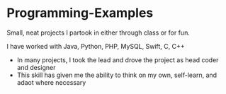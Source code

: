 # Programming-Examples
Small, neat projects I partook in either through class or for fun. 

I have worked with Java, Python, PHP, MySQL, Swift, C, C++ 
  + In many projects, I took the lead and drove the project as head coder and designer
  + This skill has given me the ability to think on my own, self-learn, and adaot where necessary
  
